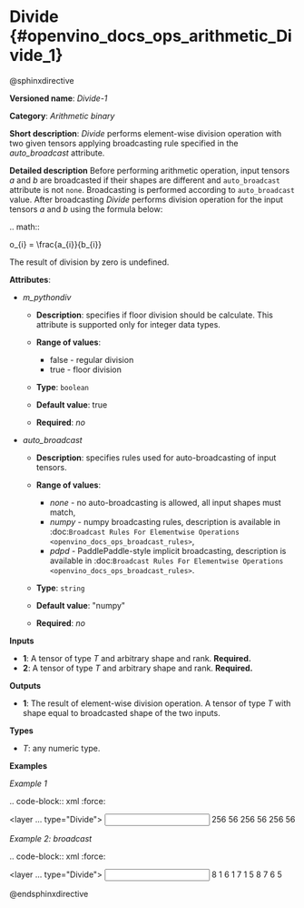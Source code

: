 # Divide {#openvino_docs_ops_arithmetic_Divide_1}

@sphinxdirective

**Versioned name**: *Divide-1*

**Category**: *Arithmetic binary*

**Short description**: *Divide* performs element-wise division operation with two given tensors applying broadcasting rule specified in the *auto_broadcast* attribute.

**Detailed description**
Before performing arithmetic operation, input tensors *a* and *b* are broadcasted if their shapes are different and ``auto_broadcast`` attribute is not ``none``. Broadcasting is performed according to ``auto_broadcast`` value.
After broadcasting *Divide* performs division operation for the input tensors *a* and *b* using the formula below:

.. math::
   
   o_{i} = \frac{a_{i}}{b_{i}}

The result of division by zero is undefined.

**Attributes**:

* *m_pythondiv*

  * **Description**: specifies if floor division should be calculate. This attribute is supported only for integer data types.
  * **Range of values**:
    
    * false - regular division
    * true - floor division
  * **Type**: ``boolean``
  * **Default value**: true
  * **Required**: *no*

* *auto_broadcast*

  * **Description**: specifies rules used for auto-broadcasting of input tensors.
  * **Range of values**:
    
    * *none* - no auto-broadcasting is allowed, all input shapes must match,
    * *numpy* - numpy broadcasting rules, description is available in :doc:`Broadcast Rules For Elementwise Operations <openvino_docs_ops_broadcast_rules>`,
    * *pdpd* - PaddlePaddle-style implicit broadcasting, description is available in :doc:`Broadcast Rules For Elementwise Operations <openvino_docs_ops_broadcast_rules>`.
  * **Type**: ``string``
  * **Default value**: "numpy"
  * **Required**: *no*

**Inputs**

* **1**: A tensor of type *T* and arbitrary shape and rank. **Required.**
* **2**: A tensor of type *T* and arbitrary shape and rank. **Required.**

**Outputs**

* **1**: The result of element-wise division operation. A tensor of type *T* with shape equal to broadcasted shape of the two inputs.

**Types**

* *T*: any numeric type.

**Examples**

*Example 1*

.. code-block:: xml
   :force:
   
   <layer ... type="Divide">
       <data auto_broadcast="none" m_pythondiv="true"/>
       <input>
           <port id="0">
               <dim>256</dim>
               <dim>56</dim>
           </port>
           <port id="1">
               <dim>256</dim>
               <dim>56</dim>
           </port>
       </input>
       <output>
           <port id="2">
               <dim>256</dim>
               <dim>56</dim>
           </port>
       </output>
   </layer>

*Example 2: broadcast*

.. code-block:: xml
   :force:
   
   <layer ... type="Divide">
       <data auto_broadcast="numpy" m_pythondiv="false"/>
       <input>
           <port id="0">
               <dim>8</dim>
               <dim>1</dim>
               <dim>6</dim>
               <dim>1</dim>
           </port>
           <port id="1">
               <dim>7</dim>
               <dim>1</dim>
               <dim>5</dim>
           </port>
       </input>
       <output>
           <port id="2">
               <dim>8</dim>
               <dim>7</dim>
               <dim>6</dim>
               <dim>5</dim>
           </port>
       </output>
   </layer>

@endsphinxdirective

